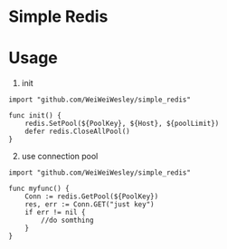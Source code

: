 Simple Redis
===

# Usage

1. init
```golang
import "github.com/WeiWeiWesley/simple_redis"

func init() {
    redis.SetPool(${PoolKey}, ${Host}, ${poolLimit})
    defer redis.CloseAllPool()
}
```

2. use connection pool 

```golang
import "github.com/WeiWeiWesley/simple_redis"

func myfunc() {
    Conn := redis.GetPool(${PoolKey})
    res, err := Conn.GET("just key")
    if err != nil {
        //do somthing
    }
}
```